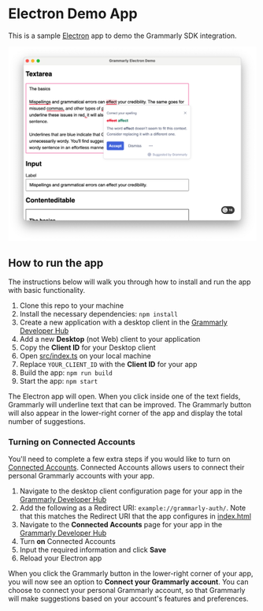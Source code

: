# Electron Demo App

This is a sample [Electron](https://www.electronjs.org) app to demo the Grammarly SDK integration.


<img width="600" alt="Screenshot of the Electron Demo App" src="../../docs/electron-demo.png">

## How to run the app

The instructions below will walk you through how to install and run the app with basic functionality.

1. Clone this repo to your machine
1. Install the necessary dependencies: `npm install`
1. Create a new application with a desktop client in the [Grammarly Developer Hub](https://developer.grammarly.com/apps)
1. Add a new **Desktop** (not Web) client to your application
1. Copy the **Client ID** for your Desktop client
1. Open [src/index.ts](src/index.ts) on your local machine
1. Replace `YOUR_CLIENT_ID` with the **Client ID** for your app
1. Build the app: `npm run build`
1. Start the app: `npm start`

The Electron app will open. When you click inside one of the text fields, Grammarly will underline text that can be improved. The Grammarly button will also appear in the lower-right corner of the app and display the total number of suggestions. 

### Turning on Connected Accounts

You'll need to complete a few extra steps if you would like to turn on [Connected Accounts](https://developer.grammarly.com/docs/connected-accounts). Connected Accounts allows users to connect their personal Grammarly accounts with your app.

1. Navigate to the desktop client configuration page for your app in the [Grammarly Developer Hub](https://developer.grammarly.com/apps)
1. Add the following as a Redirect URI: `example://grammarly-auth/`. Note that this matches the Redirect URI that the app configures in [index.html](index.html)
1. Navigate to the **Connected Accounts** page for your app in the [Grammarly Developer Hub](https://developer.grammarly.com/apps)
1. Turn **on** Connected Accounts
1. Input the required information and click **Save**
1. Reload your Electron app

When you click the Grammarly button in the lower-right corner of your app, you will now see an option to **Connect your Grammarly account**. You can choose to connect your personal Grammarly account, so that Grammarly will make suggestions based on your account's features and preferences.


